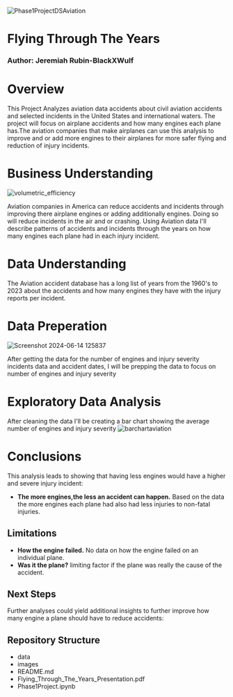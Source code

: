 ![Phase1ProjectDSAviation](https://github.com/BlackXWulf/Flying-Through-The-Years/assets/85573566/0c3dc657-275e-47d9-af6e-eb00c6d6f8cd)
# Flying Through The Years
### Author: Jeremiah Rubin-BlackXWulf
# Overview
This Project Analyzes aviation data accidents about civil aviation accidents and selected incidents in the United States and international waters. The project will focus on airplane accidents and how many engines each plane has.The aviation companies that make airplanes can use this analysis to improve and or add more engines to their airplanes for more safer flying and reduction of injury incidents.
# Business Understanding
![volumetric_efficiency](https://github.com/BlackXWulf/Flying-Through-The-Years/assets/85573566/34724db0-37ef-4ae2-ab80-88a9b54103e2)

Aviation companies in America can reduce accidents and incidents through improving there airplane engines or adding additionally engines. Doing so will reduce incidents in the air and or crashing. Using Aviation data I'll describe patterns of accidents and incidents through the years on how many engines each plane had in each injury incident.
# Data Understanding
The Aviation accident database has a long list of years from the 1960's to 2023 about the accidents and how many engines they have with the injury reports per incident.
# Data Preperation
![Screenshot 2024-06-14 125837](https://github.com/BlackXWulf/Flying-Through-The-Years/assets/85573566/4c119686-4ae0-4fa1-8ef4-c03f32eb4155)

After getting the data for the number of engines and injury severity incidents data and accident dates, I will be prepping the data to focus on number of engines and injury severity
# Exploratory Data Analysis
After cleaning the data I'll be creating a bar chart showing the average number of engines and injury severity
![barchartaviation](https://github.com/BlackXWulf/Flying-Through-The-Years/assets/85573566/6e8c438d-73de-4425-979e-f987a051db5f)
# Conclusions
This analysis leads to showing that having less engines would have a higher and severe injury incident:

- **The more engines,the less an accident can happen.** Based on the data the more engines each plane had also had less injuries to non-fatal injuries.
## Limitations
- **How the engine failed.** No data on how the engine failed on an individual plane.
- **Was it the plane?** limiting factor if the plane was really the cause of the accident.
## Next Steps 
Further analyses could yield additional insights to further improve how many engine a plane should have to reduce accidents:

## Repository Structure
- data
- images
- README.md
- Flying_Through_The_Years_Presentation.pdf
- Phase1Project.ipynb
